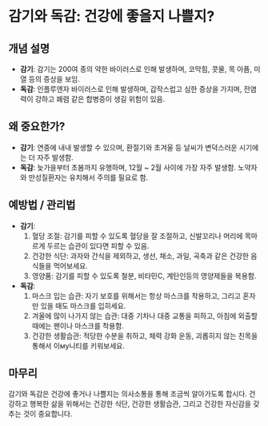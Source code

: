 # 감기와 독감: 건강에 좋을지 나쁠지?

## 개념 설명

- **감기**: 감기는 200여 종의 약한 바이러스로 인해 발생하며, 코막힘, 콧물, 목 아픔, 미열 등의 증상을 보임.
- **독감**: 인플루엔자 바이러스로 인해 발생하며, 갑작스럽고 심한 증상을 가지며, 전염력이 강하고 폐렴 같은 합병증이 생길 위험이 있음.

## 왜 중요한가?

- **감기**: 연중에 내내 발생할 수 있으며, 환절기와 초겨울 등 날씨가 변덕스러운 시기에는 더 자주 발생함.
- **독감**: 늦가을부터 초봄까지 유행하며, 12월 ~ 2월 사이에 가장 자주 발생함. 노약자와 만성질환자는 유치해서 주의를 필요로 함.

## 예방법 / 관리법

- **감기**:
  1. 혈당 조절: 감기를 피할 수 있도록 혈당을 잘 조절하고, 신발꼬리나 머리에 목마르게 두르는 습관이 있다면 피할 수 있음.
  2. 건강한 식단: 과자와 간식을 제외하고, 생선, 채소, 과일, 곡축과 같은 건강한 음식들을 먹어보세요.
  3. 영양품: 감기를 피할 수 있도록 철분, 비타민C, 계탄인등의 영양제들을 복용함.
- **독감**:
  1. 마스크 입는 습관: 자기 보호를 위해서는 항상 마스크를 착용하고, 그리고 혼자만 있을 때도 마스크를 입히세요.
  2. 겨울에 많이 나가지 않는 습관: 대중 기차나 대중 교통을 피하고, 아침에 외출할 때에는 팬이나 마스크를 착용함.
  3. 건강한 생활습관: 적당한 수분을 취하고, 체력 강화 운동, 괴롭히지 않는 친목을 통해서 이му니티를 키워보세요.

## 마무리

감기와 독감은 건강에 좋거나 나쁠지는 의사소통을 통해 조금씩 알아가도록 합시다. 건강하고 행복한 삶을 위해서는 건강한 식단, 건강한 생활습관, 그리고 건강한 자신감을 갖추는 것이 중요합니다.
